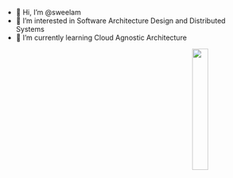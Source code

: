 - 👋 Hi, I’m @sweelam
- 👀 I’m interested in Software Architecture Design and Distributed Systems
- 🌱 I’m currently learning Cloud Agnostic Architecture 
 <img src="https://github.com/mohamedabusrea/mohamedabusrea/blob/master/profile-img.png" align="right" width="25%"/>

<!---
sweelam/sweelam is a ✨ special ✨ repository because its `README.md` (this file) appears on your GitHub profile.
You can click the Preview link to take a look at your changes.
--->
